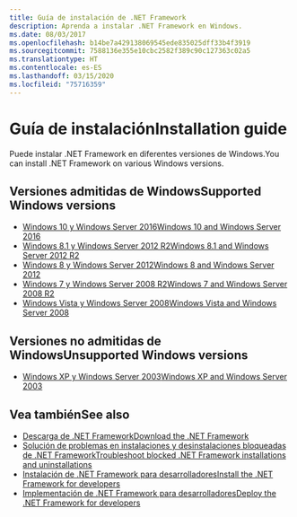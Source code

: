 ```yaml
---
title: Guía de instalación de .NET Framework
description: Aprenda a instalar .NET Framework en Windows.
ms.date: 08/03/2017
ms.openlocfilehash: b14be7a429138069545ede835025dff33b4f3919
ms.sourcegitcommit: 7588136e355e10cbc2582f389c90c127363c02a5
ms.translationtype: HT
ms.contentlocale: es-ES
ms.lasthandoff: 03/15/2020
ms.locfileid: "75716359"
---
```

# <a name="installation-guide"></a><span data-ttu-id="625f6-103">Guía de instalación</span><span class="sxs-lookup"><span data-stu-id="625f6-103">Installation guide</span></span>

<span data-ttu-id="625f6-104">Puede instalar .NET Framework en diferentes versiones de Windows.</span><span class="sxs-lookup"><span data-stu-id="625f6-104">You can install .NET Framework on various Windows versions.</span></span>

## <a name="supported-windows-versions"></a><span data-ttu-id="625f6-105">Versiones admitidas de Windows</span><span class="sxs-lookup"><span data-stu-id="625f6-105">Supported Windows versions</span></span>

- [<span data-ttu-id="625f6-106">Windows 10 y Windows Server 2016</span><span class="sxs-lookup"><span data-stu-id="625f6-106">Windows 10 and Windows Server 2016</span></span>](on-windows-10.md)
- [<span data-ttu-id="625f6-107">Windows 8.1 y Windows Server 2012 R2</span><span class="sxs-lookup"><span data-stu-id="625f6-107">Windows 8.1 and Windows Server 2012 R2</span></span>](on-windows-8-1.md)
- [<span data-ttu-id="625f6-108">Windows 8 y Windows Server 2012</span><span class="sxs-lookup"><span data-stu-id="625f6-108">Windows 8 and Windows Server 2012</span></span>](on-windows-8.md)
- [<span data-ttu-id="625f6-109">Windows 7 y Windows Server 2008 R2</span><span class="sxs-lookup"><span data-stu-id="625f6-109">Windows 7 and Windows Server 2008 R2</span></span>](on-windows-7.md)
- [<span data-ttu-id="625f6-110">Windows Vista y Windows Server 2008</span><span class="sxs-lookup"><span data-stu-id="625f6-110">Windows Vista and Windows Server 2008</span></span>](on-windows-vista.md)

## <a name="unsupported-windows-versions"></a><span data-ttu-id="625f6-111">Versiones no admitidas de Windows</span><span class="sxs-lookup"><span data-stu-id="625f6-111">Unsupported Windows versions</span></span>

- [<span data-ttu-id="625f6-112">Windows XP y Windows Server 2003</span><span class="sxs-lookup"><span data-stu-id="625f6-112">Windows XP and Windows Server 2003</span></span>](on-windows-xp.md)

## <a name="see-also"></a><span data-ttu-id="625f6-113">Vea también</span><span class="sxs-lookup"><span data-stu-id="625f6-113">See also</span></span>

- [<span data-ttu-id="625f6-114">Descarga de .NET Framework</span><span class="sxs-lookup"><span data-stu-id="625f6-114">Download the .NET Framework</span></span>](https://dotnet.microsoft.com/download)
- [<span data-ttu-id="625f6-115">Solución de problemas en instalaciones y desinstalaciones bloqueadas de .NET Framework</span><span class="sxs-lookup"><span data-stu-id="625f6-115">Troubleshoot blocked .NET Framework installations and uninstallations</span></span>](troubleshoot-blocked-installations-and-uninstallations.md)
- [<span data-ttu-id="625f6-116">Instalación de .NET Framework para desarrolladores</span><span class="sxs-lookup"><span data-stu-id="625f6-116">Install the .NET Framework for developers</span></span>](guide-for-developers.md)
- [<span data-ttu-id="625f6-117">Implementación de .NET Framework para desarrolladores</span><span class="sxs-lookup"><span data-stu-id="625f6-117">Deploy the .NET Framework for developers</span></span>](../deployment/deployment-guide-for-developers.md)
